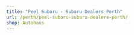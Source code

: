 ```yaml
---
title: "Peel Subaru - Subaru Dealers Perth"
url: /perth/peel-subaru-subaru-dealers-perth/
shop: Autohaus
---
```

